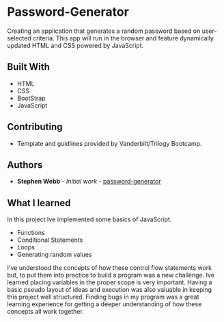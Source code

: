 # Password-Generator
Creating an application that generates a random password based on user-selected criteria. This app will run in the browser and feature dynamically updated HTML and CSS powered by JavaScript.

## Built With

* HTML
* CSS
* BootStrap
* JavaScript

## Contributing

* Template and guidlines provided by Vanderbilt/Trilogy Bootcamp.


## Authors

* **Stephen Webb** - *Initial work* - [password-generator](https://stevie2codes.github.io/password-generator/)


## What I learned

In this project Ive implemented some basics of JavaScript.
* Functions
* Conditional Statements
* Loops
* Generating random values

I've understood the concepts of how these control flow statements work but, to put them into practice to build a program was a new challenge. Ive learned placing variables in the proper scope is very important. Having a basic pseudo layout of ideas and execution was also valuable in keeping this project well structured. Finding bugs in my program was a great learning experience for getting a deeper understanding of how these concepts all work together. 






